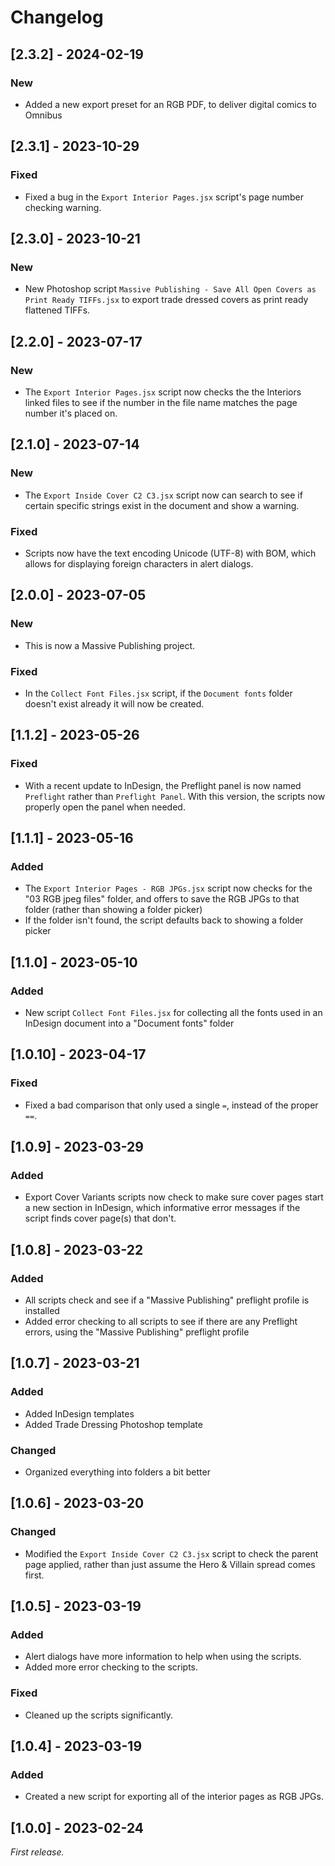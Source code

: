 # Changelog

## [2.3.2] - 2024-02-19

### New

- Added a new export preset for an RGB PDF, to deliver digital comics to Omnibus

## [2.3.1] - 2023-10-29

### Fixed

- Fixed a bug in the `Export Interior Pages.jsx` script's page number checking warning.

## [2.3.0] - 2023-10-21

### New

- New Photoshop script `Massive Publishing - Save All Open Covers as Print Ready TIFFs.jsx` to export trade dressed covers as print ready flattened TIFFs.

## [2.2.0] - 2023-07-17

### New

- The `Export Interior Pages.jsx` script now checks the the Interiors linked files to see if the number in the file name matches the page number it's placed on.

## [2.1.0] - 2023-07-14

### New

- The `Export Inside Cover C2 C3.jsx` script now can search to see if certain specific strings exist in the document and show a warning.

### Fixed

- Scripts now have the text encoding Unicode (UTF-8) with BOM, which allows for displaying foreign characters in alert dialogs.

## [2.0.0] - 2023-07-05

### New

- This is now a Massive Publishing project.

### Fixed

- In the `Collect Font Files.jsx` script, if the `Document fonts` folder doesn't exist already it will now be created.

## [1.1.2] - 2023-05-26

### Fixed

- With a recent update to InDesign, the Preflight panel is now named `Preflight` rather than `Preflight Panel`. With this version, the scripts now properly open the panel when needed.

## [1.1.1] - 2023-05-16

### Added

- The `Export Interior Pages - RGB JPGs.jsx` script now checks for the "03 RGB jpeg files" folder, and offers to save the RGB JPGs to that folder (rather than showing a folder picker)
- If the folder isn't found, the script defaults back to showing a folder picker

## [1.1.0] - 2023-05-10

### Added

- New script `Collect Font Files.jsx` for collecting all the fonts used in an InDesign document into a "Document fonts" folder

## [1.0.10] - 2023-04-17

### Fixed

- Fixed a bad comparison that only used a single `=`, instead of the proper `==`.

## [1.0.9] - 2023-03-29

### Added

- Export Cover Variants scripts now check to make sure cover pages start a new section in InDesign, which informative error messages if the script finds cover page(s) that don't.

## [1.0.8] - 2023-03-22

### Added

- All scripts check and see if a "Massive Publishing" preflight profile is installed
- Added error checking to all scripts to see if there are any Preflight errors, using the "Massive Publishing" preflight profile

## [1.0.7] - 2023-03-21

### Added

- Added InDesign templates
- Added Trade Dressing Photoshop template

### Changed

- Organized everything into folders a bit better

## [1.0.6] - 2023-03-20

### Changed

- Modified the `Export Inside Cover C2 C3.jsx` script to check the parent page applied, rather than just assume the Hero & Villain spread comes first.

## [1.0.5] - 2023-03-19

### Added

- Alert dialogs have more information to help when using the scripts.
- Added more error checking to the scripts.

### Fixed

- Cleaned up the scripts significantly.

## [1.0.4] - 2023-03-19

### Added

- Created a new script for exporting all of the interior pages as RGB JPGs.

## [1.0.0] - 2023-02-24

_First release._